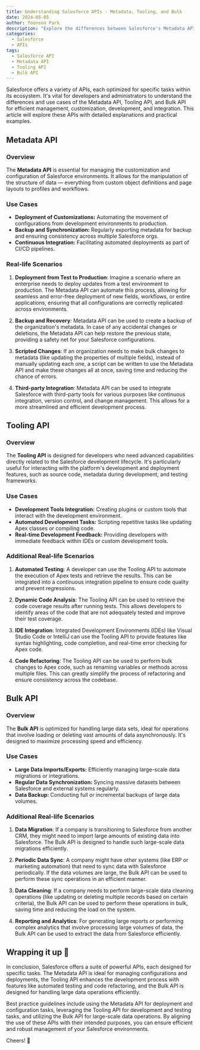 ```yaml
---
title: Understanding Salesforce APIs - Metadata, Tooling, and Bulk
date: 2024-05-05
author: Yoonsoo Park
description: "Explore the differences between Salesforce's Metadata API, Tooling API, and Bulk API, including use cases and real-life scenarios to determine the best API for various development needs."
categories:
  - Salesforce
  - APIs
tags:
  - Salesforce API
  - Metadata API
  - Tooling API
  - Bulk API
---
```


Salesforce offers a variety of APIs, each optimized for specific tasks within its ecosystem. It's vital for developers and administrators to understand the differences and use cases of the Metadata API, Tooling API, and Bulk API for efficient management, customization, development, and integration. This article will explore these APIs with detailed explanations and practical examples.

## Metadata API

### Overview

The **Metadata API** is essential for managing the customization and configuration of Salesforce environments. It allows for the manipulation of the structure of data — everything from custom object definitions and page layouts to profiles and workflows.

### Use Cases

- **Deployment of Customizations:** Automating the movement of configurations from development environments to production.
- **Backup and Synchronization:** Regularly exporting metadata for backup and ensuring consistency across multiple Salesforce orgs.
- **Continuous Integration:** Facilitating automated deployments as part of CI/CD pipelines.

### Real-life Scenarios

1. **Deployment from Test to Production**: Imagine a scenario where an enterprise needs to deploy updates from a test environment to production. The Metadata API can automate this process, allowing for seamless and error-free deployment of new fields, workflows, or entire applications, ensuring that all configurations are correctly replicated across environments.

2. **Backup and Recovery**: Metadata API can be used to create a backup of the organization's metadata. In case of any accidental changes or deletions, the Metadata API can help restore the previous state, providing a safety net for your Salesforce configurations.

3. **Scripted Changes**: If an organization needs to make bulk changes to metadata (like updating the properties of multiple fields), instead of manually updating each one, a script can be written to use the Metadata API and make these changes all at once, saving time and reducing the chance of errors.

4. **Third-party Integration**: Metadata API can be used to integrate Salesforce with third-party tools for various purposes like continuous integration, version control, and change management. This allows for a more streamlined and efficient development process.

## Tooling API

### Overview

The **Tooling API** is designed for developers who need advanced capabilities directly related to the Salesforce development lifecycle. It's particularly useful for interacting with the platform's development and deployment features, such as source code, metadata during development, and testing frameworks.

### Use Cases

- **Development Tools Integration:** Creating plugins or custom tools that interact with the development environment.
- **Automated Development Tasks:** Scripting repetitive tasks like updating Apex classes or compiling code.
- **Real-time Development Feedback:** Providing developers with immediate feedback within IDEs or custom development tools.

### Additional Real-life Scenarios

1. **Automated Testing**: A developer can use the Tooling API to automate the execution of Apex tests and retrieve the results. This can be integrated into a continuous integration pipeline to ensure code quality and prevent regressions.

2. **Dynamic Code Analysis**: The Tooling API can be used to retrieve the code coverage results after running tests. This allows developers to identify areas of the code that are not adequately tested and improve their test coverage.

3. **IDE Integration**: Integrated Development Environments (IDEs) like Visual Studio Code or IntelliJ can use the Tooling API to provide features like syntax highlighting, code completion, and real-time error checking for Apex code.

4. **Code Refactoring**: The Tooling API can be used to perform bulk changes to Apex code, such as renaming variables or methods across multiple files. This can greatly simplify the process of refactoring and ensure consistency across the codebase.

## Bulk API

### Overview

The **Bulk API** is optimized for handling large data sets, ideal for operations that involve loading or deleting vast amounts of data asynchronously. It's designed to maximize processing speed and efficiency.

### Use Cases

- **Large Data Imports/Exports:** Efficiently managing large-scale data migrations or integrations.
- **Regular Data Synchronization:** Syncing massive datasets between Salesforce and external systems regularly.
- **Data Backup:** Conducting full or incremental backups of large data volumes.

### Additional Real-life Scenarios

1. **Data Migration**: If a company is transitioning to Salesforce from another CRM, they might need to import large amounts of existing data into Salesforce. The Bulk API is designed to handle such large-scale data migrations efficiently.

2. **Periodic Data Sync**: A company might have other systems (like ERP or marketing automation) that need to sync data with Salesforce periodically. If the data volumes are large, the Bulk API can be used to perform these sync operations in an efficient manner.

3. **Data Cleaning**: If a company needs to perform large-scale data cleaning operations (like updating or deleting multiple records based on certain criteria), the Bulk API can be used to perform these operations in bulk, saving time and reducing the load on the system.

4. **Reporting and Analytics**: For generating large reports or performing complex analytics that involve processing large volumes of data, the Bulk API can be used to extract the data from Salesforce efficiently.

## Wrapping it up 👏

In conclusion, Salesforce offers a suite of powerful APIs, each designed for specific tasks. The Metadata API is ideal for managing configurations and deployments, the Tooling API enhances the development process with features like automated testing and code refactoring, and the Bulk API is designed for handling large data operations efficiently.

Best practice guidelines include using the Metadata API for deployment and configuration tasks, leveraging the Tooling API for development and testing tasks, and utilizing the Bulk API for large-scale data operations. By aligning the use of these APIs with their intended purposes, you can ensure efficient and robust management of your Salesforce environments.

Cheers! 🍺
